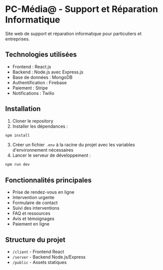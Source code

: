 # PC-Média@ - Support et Réparation Informatique

Site web de support et réparation informatique pour particuliers et entreprises.

## Technologies utilisées

- Frontend : React.js
- Backend : Node.js avec Express.js
- Base de données : MongoDB
- Authentification : Firebase
- Paiement : Stripe
- Notifications : Twilio

## Installation

1. Cloner le repository
2. Installer les dépendances :
```bash
npm install
```

3. Créer un fichier `.env` à la racine du projet avec les variables d'environnement nécessaires
4. Lancer le serveur de développement :
```bash
npm run dev
```

## Fonctionnalités principales

- Prise de rendez-vous en ligne
- Intervention urgente
- Formulaire de contact
- Suivi des interventions
- FAQ et ressources
- Avis et témoignages
- Paiement en ligne

## Structure du projet

- `/client` - Frontend React
- `/server` - Backend Node.js/Express
- `/public` - Assets statiques
